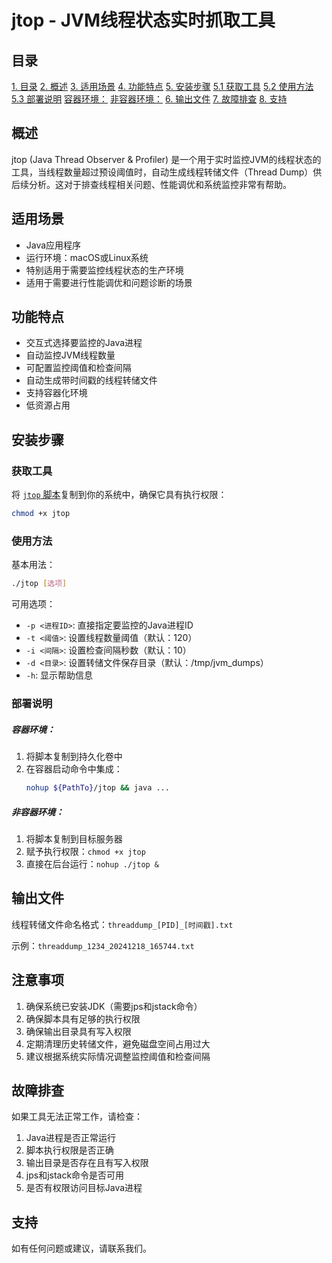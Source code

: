 # jtop - JVM线程状态实时抓取工具

## 目录
[1. 目录](#目录)
[2. 概述](#概述)
[3. 适用场景](#适用场景)
[4. 功能特点](#功能特点)
[5. 安装步骤](#安装步骤)
    [5.1 获取工具](#获取工具)
    [5.2 使用方法](#使用方法)
    [5.3 部署说明](#部署说明)
            [        容器环境：](#容器环境)
            [        非容器环境：](#非容器环境)
[6. 输出文件](#输出文件)
[7. 故障排查](#故障排查)
[8. 支持](#支持)



## 概述

jtop (Java Thread Observer & Profiler) 是一个用于实时监控JVM的线程状态的工具，当线程数量超过预设阈值时，自动生成线程转储文件（Thread Dump）供后续分析。这对于排查线程相关问题、性能调优和系统监控非常有帮助。

## 适用场景

- Java应用程序
- 运行环境：macOS或Linux系统
- 特别适用于需要监控线程状态的生产环境
- 适用于需要进行性能调优和问题诊断的场景

## 功能特点

- 交互式选择要监控的Java进程
- 自动监控JVM线程数量
- 可配置监控阈值和检查间隔
- 自动生成带时间戳的线程转储文件
- 支持容器化环境
- 低资源占用

## 安装步骤

### 获取工具

将 [`jtop` 脚本](/JVM/Utils/jtop/jtop)复制到你的系统中，确保它具有执行权限：

```bash
chmod +x jtop
```

### 使用方法

基本用法：
```bash
./jtop [选项]
```

可用选项：
- `-p <进程ID>`: 直接指定要监控的Java进程ID
- `-t <阈值>`: 设置线程数量阈值（默认：120）
- `-i <间隔>`: 设置检查间隔秒数（默认：10）
- `-d <目录>`: 设置转储文件保存目录（默认：/tmp/jvm_dumps）
- `-h`: 显示帮助信息

### 部署说明

##### 容器环境：
1. 将脚本复制到持久化卷中
2. 在容器启动命令中集成：
   ```bash
   nohup ${PathTo}/jtop && java ...
   ```

##### 非容器环境：
1. 将脚本复制到目标服务器
2. 赋予执行权限：`chmod +x jtop`
3. 直接在后台运行：`nohup ./jtop &`

## 输出文件

线程转储文件命名格式：`threaddump_[PID]_[时间戳].txt`

示例：`threaddump_1234_20241218_165744.txt`

## 注意事项

1. 确保系统已安装JDK（需要jps和jstack命令）
2. 确保脚本具有足够的执行权限
3. 确保输出目录具有写入权限
4. 定期清理历史转储文件，避免磁盘空间占用过大
5. 建议根据系统实际情况调整监控阈值和检查间隔

## 故障排查

如果工具无法正常工作，请检查：
1. Java进程是否正常运行
2. 脚本执行权限是否正确
3. 输出目录是否存在且有写入权限
4. jps和jstack命令是否可用
5. 是否有权限访问目标Java进程

## 支持

如有任何问题或建议，请联系我们。
